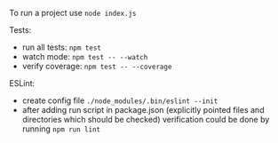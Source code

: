 To run a project use `node index.js`

Tests:
* run all tests: `npm test`
* watch mode: `npm test -- --watch`
* verify coverage: `npm test -- --coverage`

ESLint:
* create config file `./node_modules/.bin/eslint --init`
* after adding run script in package.json (explicitly pointed files and directories which should be checked) verification could be done by running `npm run lint`
